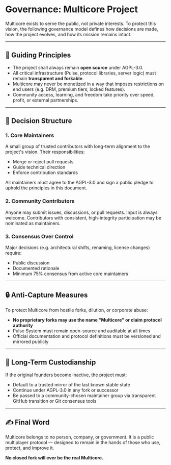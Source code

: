 # Governance: Multicore Project

Multicore exists to serve the public, not private interests. To protect this vision, the following governance model defines how decisions are made, how the project evolves, and how its mission remains intact.

---

## 🔑 Guiding Principles

* The project shall always remain **open source** under AGPL-3.0.
* All critical infrastructure (Pulse, protocol libraries, server logic) must remain **transparent and forkable**.
* Multicore may never be monetized in a way that imposes restrictions on end users (e.g. DRM, premium tiers, locked features).
* Community access, learning, and freedom take priority over speed, profit, or external partnerships.

---

## 🧠 Decision Structure

### 1. **Core Maintainers**

A small group of trusted contributors with long-term alignment to the project's vision. Their responsibilities:

* Merge or reject pull requests
* Guide technical direction
* Enforce contribution standards

All maintainers must agree to the AGPL-3.0 and sign a public pledge to uphold the principles in this document.

### 2. **Community Contributors**

Anyone may submit issues, discussions, or pull requests. Input is always welcome.
Contributors with consistent, high-integrity participation may be nominated as maintainers.

### 3. **Consensus Over Control**

Major decisions (e.g. architectural shifts, renaming, license changes) require:

* Public discussion
* Documented rationale
* Minimum 75% consensus from active core maintainers

---

## 🔒 Anti-Capture Measures

To protect Multicore from hostile forks, dilution, or corporate abuse:

* **No proprietary forks may use the name "Multicore" or claim protocol authority**
* Pulse System must remain open-source and auditable at all times
* Official documentation and protocol definitions must be versioned and mirrored publicly

---

## 🧭 Long-Term Custodianship

If the original founders become inactive, the project must:

* Default to a trusted mirror of the last known stable state
* Continue under AGPL-3.0 in any fork or successor
* Be passed to a community-chosen maintainer group via transparent GitHub transition or Git consensus tools

---

## ✍️ Final Word

Multicore belongs to no person, company, or government. It is a public multiplayer protocol — designed to remain in the hands of those who use, protect, and improve it.

**No closed fork will ever be the real Multicore.**
